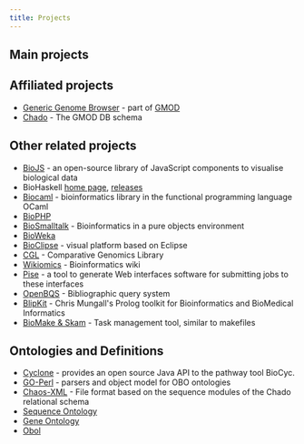 ```yaml
---
title: Projects
---
```


Main projects
-------------

Affiliated projects
-------------------

-   [Generic Genome Browser](http://www.gmod.org/ggb) - part of
    [GMOD](http://www.gmod.org)
-   [Chado](http://www.gmod.org/schema/) - The GMOD DB schema

Other related projects
----------------------

-   [BioJS](http://biojs.net/) - an open-source library of JavaScript
    components to visualise biological data
-   BioHaskell [home page](http://biohaskell.org/),
    [releases](http://hackage.haskell.org/packages/archive/pkg-list.html#cat:bioinformatics)
-   [Biocaml](http://biocaml.org) - bioinformatics library in the
    functional programming language OCaml
-   [BioPHP](http://biophp.org)
-   [BioSmalltalk](http://biosmalltalk.github.io/web/) - Bioinformatics
    in a pure objects environment
-   [BioWeka](http://bioweka.sourceforge.net/index.php/Main_Page)
-   [BioClipse](http://www.bioclipse.net/) - visual platform based on
    Eclipse
-   [CGL](http://www.yandell-lab.org/cgl/) - Comparative Genomics
    Library
-   [Wikiomics](http://wikiomics.org) - Bioinformatics wiki
-   [Pise](http://www.pasteur.fr/recherche/unites/sis/Pise/) - a tool to
    generate Web interfaces software for submitting jobs to these
    interfaces
-   [OpenBQS](http://www.ebi.ac.uk/~senger/openbqs/) - Bibliographic
    query system
-   [BlipKit](http://blipkit.org) - Chris Mungall's Prolog toolkit for
    Bioinformatics and BioMedical Informatics
-   [BioMake & Skam](http://skam.sourceforge.net/) - Task management
    tool, similar to makefiles

Ontologies and Definitions
--------------------------

-   [Cyclone](http://nemo-cyclone.sourceforge.net) - provides an open
    source Java API to the pathway tool BioCyc.
-   [GO-Perl](http://search.cpan.org/~cmungall/go-perl) - parsers and
    object model for OBO ontologies
-   [Chaos-XML](http://www.fruitfly.org/chaos-xml/) - File format based
    on the sequence modules of the Chado relational schema
-   [Sequence Ontology](http://song.sourceforge.net/)
-   [Gene Ontology](http://geneontology.org/)
-   [Obol](http://www.fruitfly.org/~cjm/obol/)

